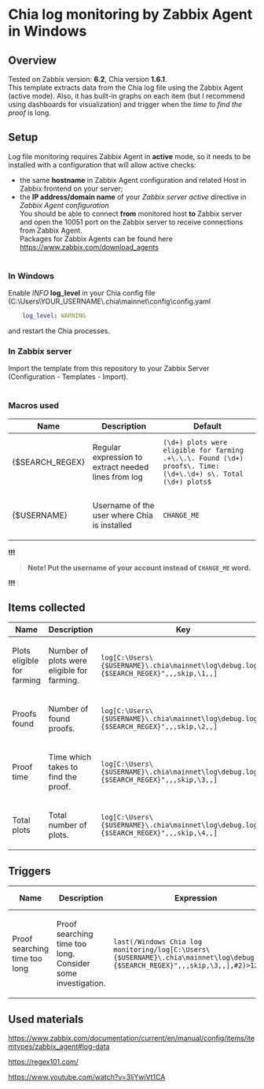 # Chia log monitoring by Zabbix Agent in Windows

## Overview  

Tested on Zabbix version: **6.2**, Chia version **1.6.1**.  
This template extracts data from the Chia log file using the Zabbix Agent (active mode). Also, it has built-in graphs on each item (but I recommend using dashboards for visualization) and trigger when the *time to find the proof* is long.

## Setup

Log file monitoring requires Zabbix Agent in **active** mode, so it needs to be installed with a configuration that will allow active checks:
- the same **hostname** in Zabbix Agent configuration and related Host in Zabbix frontend on your server;
- the **IP address/domain name** of your *Zabbix server active* directive in *Zabbix Agent configuration*  
You should be able to connect **from** monitored host **to** Zabbix server and open the 10051 port on the Zabbix server to receive connections from Zabbix Agent.  
Packages for Zabbix Agents can be found here https://www.zabbix.com/download_agents 
<br><br>
### In Windows

Enable *INFO* **log_level** in your Chia config file (C:\Users\YOUR_USERNAME\\.chia\mainnet\config\config.yaml

```yml
    log_level: WARNING
```

and restart the Chia processes.

### In Zabbix server

Import the template from this repository to your Zabbix Server (Configuration - Templates - Import).
<br><br>

### Macros used

|Name|Description|Default|
|----|-----------|-------|
|{$SEARCH_REGEX} |<p>Regular expression to extract needed lines from log</p> |`(\d+) plots were eligible for farming .+\.\.\. Found (\d+) proofs\. Time: (\d+\.\d+) s\. Total (\d+) plots$` |
|{$USERNAME} |<p>Username of the user where Chia is installed</p> |`CHANGE_ME` |

**!!!**
>**Note! Put the username of your account instead of `CHANGE_ME` word.**  

**!!!**
## Items collected

|Name|Description|Key|
|----|-----------|---------------------|
|Plots eligible for farming |<p>Number of plots were eligible for farming.</p> |`log[C:\Users\{$USERNAME}\.chia\mainnet\log\debug.log,"{$SEARCH_REGEX}",,,skip,\1,,]` |
|Proofs found |<p>Number of found proofs.</p> |`log[C:\Users\{$USERNAME}\.chia\mainnet\log\debug.log,"{$SEARCH_REGEX}",,,skip,\2,,]` |
|Proof time |<p>Time which takes to find the proof.</p> |`log[C:\Users\{$USERNAME}\.chia\mainnet\log\debug.log,"{$SEARCH_REGEX}",,,skip,\3,,]` |
|Total plots |<p>Total number of plots.</p> |`log[C:\Users\{$USERNAME}\.chia\mainnet\log\debug.log,"{$SEARCH_REGEX}",,,skip,\4,,]` |

## Triggers

|Name|Description|Expression|Severity|Additional info|
|----|-----------|----|----|----|
|Proof searching time too long |<p>Proof searching time too long. Consider some investigation.</p> |`last(/Windows Chia log monitoring/log[C:\Users\{$USERNAME}\.chia\mainnet\log\debug.log,"{$SEARCH_REGEX}",,,skip,\3,,],#2)>12s` |AVERAGE |<p>Manual close: YES</p> |

## Used materials

https://www.zabbix.com/documentation/current/en/manual/config/items/itemtypes/zabbix_agent#log-data

https://regex101.com/

https://www.youtube.com/watch?v=3ljYwiVt1CA